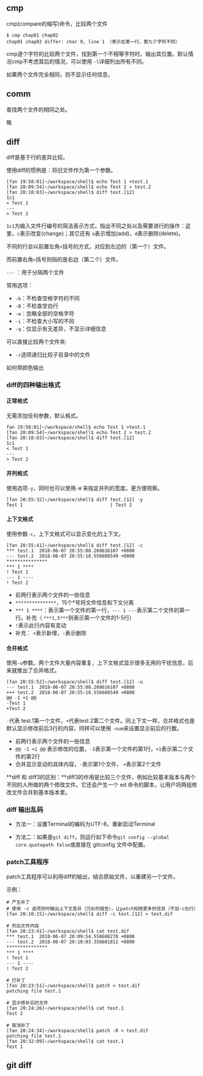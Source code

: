 ## cmp

cmp(compare的缩写)命令，比较两个文件

```shell
$ cmp chap01 chap02
chap01 chap02 differ: char 9, line 1 （表示在第一行，第九个字符不同）
```

cmp逐个字符的比较两个文件，找到第一个不相等字符时，输出其位置。默认情况cmp不考虑其后的情况，可以使用 `-l`详细列出所有不同。

如果两个文件完全相同，则不显示任何信息。



## comm

查找两个文件的相同之处。

略



## diff

diff是基于行的差异比较。

使用diff的惯例是：将旧文件作为第一个参数。

```shell
[fan 19:58:01]~/workspace/shell$ echo Test 1 >test.1
[fan 20:09:54]~/workspace/shell$ echo Test 2 > test.2
[fan 20:10:03]~/workspace/shell$ diff test.[12]
1c1
< Test 1
---
> Test 2
```

`1c1`为输入文件行编号的简洁表示方式，指出不同之处以及需要进行的操作：这里，`c`表示改变(change)；其它还有 `a`表示增加(add)，`d`表示删除(delete)。

不同的行会以前置左角`<`括号的方式，对应到左边的（第一个）文件。

而前置右角`>`括号则指的是右边（第二个）文件。

`---` ：用于分隔两个文件



常用选项：

- `-b`：不检查空格字符的不同
- `-B`：不检查空白行
- `-w`：忽略全部的空格字符
- `-i`：不检查大小写的不同
- `-q`：仅显示有无差异，不显示详细信息





可以直接比较两个文件夹:



- `-r`选项递归比较子目录中的文件

  



如何带颜色输出





### diff的四种输出格式



#### 正常格式

无需添加任何参数，默认格式。

```shell
fan 19:58:01]~/workspace/shell$ echo Test 1 >test.1
[fan 20:09:54]~/workspace/shell$ echo Test 2 > test.2
[fan 20:10:03]~/workspace/shell$ diff test.[12]
1c1
< Test 1
---
> Test 2
```







#### 并列格式

使用选项`-y`，同时也可以使用`-W` 来指定并列的宽度。更方便观察。

```shell
[fan 20:55:32]~/workspace/shell$ diff test.[12] -y
Test 1							      |	Test 2
```





#### 上下文格式

使用参数`-c`，上下文格式可以显示变化的上下文。

```shell
[fan 20:55:41]~/workspace/shell$ diff test.[12] -c
*** test.1	2018-06-07 20:55:08.260616107 +0800
--- test.2	2018-06-07 20:55:18.556608549 +0800
***************
*** 1 ****
! Test 1
--- 1 ----
! Test 2
```


- 前两行表示两个文件的一些信息
- `***************`，15个*号将文件信息和下文分离
- `*** 1 ****`：表示第一个文件的第一行，`--- 1 ---`表示第二个文件的第一行。补充（ `***1,5***`则表示第一个文件的1-5行）
- `!`表示此行内容有变动
- 补充： `+`表示新增，`-`表示删除



#### 合并格式

使用`-u`参数。两个文件大量内容重复，上下文格式显示很多无用的干扰信息，后来就推出了合并格式。

```shell
[fan 20:55:52]~/workspace/shell$ diff test.[12] -u
--- test.1	2018-06-07 20:55:08.260616107 +0800
+++ test.2	2018-06-07 20:55:18.556608549 +0800
@@ -1 +1 @@
-Test 1
+Test 2
```



`-`代表 test.1第一个文件，`+`代表test.2第二个文件。同上下文一样，合并格式也是默认显示修改前后3行的内容，同样可以使用 `-num`来设置显示前后的行数。




- 前两行表示两个文件的一些信息
- `@@ -1 +1 @@` 表示修改的位置，`-1`表示第一个文件的第1行，`+1`表示第二个文件的第2行
- 合并显示变动的具体内容，`-`表示第1个文件，  `+`表示第2个文件







**diff 和 diff3的区别：**diff3的作用是比较三个文件，例如比较基本版本与两个不同的人所做的两个修改文件。它还会产生一个 ed 命令的脚本，让用户将两组修改文件合并到基本版本里。







### diff 输出乱码

- 方法一：设置Terminal的编码为UTF-8，重新启动Terminal

- 方法二：如果是`git diff`，则运行如下命令`git config --global core.quotepath false`或直接在 gitconfig 文件中配置。





### patch工具程序

patch工具程序可以利用diff的输出，结合原始文件，以重建另一个文件。

示例：

```shell
# 产生补丁
# 使用 -c 选项同时输出上下文差异（冗长的报告），让patch知晓更多的信息（不加-c也行）
[fan 20:10:15]~/workspace/shell$ diff -c test.[12] > test.dif

# 列出文件内容
[fan 20:23:41]~/workspace/shell$ cat test.dif
*** test.1	2018-06-07 20:09:54.558608270 +0800
--- test.2	2018-06-07 20:10:03.358601811 +0800
***************
*** 1 ****
! Test 1
--- 1 ----
! Test 2

# 打补丁
[fan 20:23:51]~/workspace/shell$ patch < test.dif
patching file test.1

# 显示修补后的文件
[fan 20:24:26]~/workspace/shell$ cat test.1
Test 2

# 取消补丁
[fan 20:24:34]~/workspace/shell$ patch -R < test.dif 
patching file test.1
[fan 20:32:09]~/workspace/shell$ cat test.1
Test 1
```





## git diff

